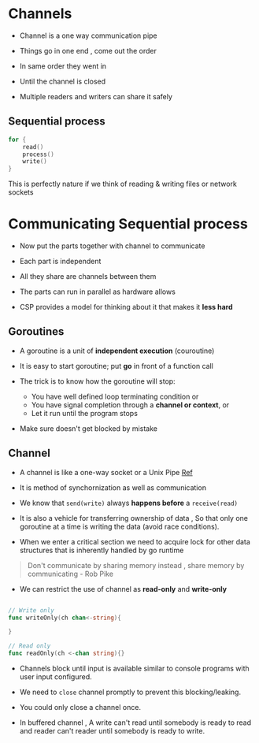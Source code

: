 
# Channels

- Channel is a one way communication pipe

- Things go in one end , come out the order

- In same order they went in

- Until the channel is closed

- Multiple readers and writers can share it safely

## Sequential process

```go
for {
    read()
    process()
    write()
}
```

This is perfectly nature if we think of reading & writing files or network sockets

# Communicating Sequential process

- Now put the parts together with channel to communicate

- Each part is independent

- All they share are channels between them

- The parts can run in parallel as hardware allows

- CSP provides a model for thinking about it that makes it **less hard**


## Goroutines

- A goroutine is a unit of **independent execution** (couroutine)

- It is easy to start goroutine; put **go** in front of a function call

- The trick is to know how the goroutine will stop:

  - You have well defined loop terminating condition or
  - You have signal completion through a **channel or context**,  or 
  - Let it run until the program stops

- Make sure doesn't get blocked by mistake

## Channel

- A channel is like a one-way socket or a Unix Pipe [Ref](https://www.geeksforgeeks.org/piping-in-unix-or-linux/)

- It is method of synchornization as well as communication

- We know that ``send(write)`` always **happens before** a ``receive(read)``

- It is also a vehicle for transferring ownership of data , So that only one 
goroutine at a time is writing the data (avoid race conditions).

- When we enter a critical section we need to acquire lock for other data structures
that is inherently handled by go runtime

> Don't communicate by sharing memory instead , share memory by communicating - Rob Pike


- We can restrict the use of channel as **read-only** and **write-only**

```go

// Write only
func writeOnly(ch chan<-string){

}

// Read only
func readOnly(ch <-chan string){}

```

- Channels block until input is available similar to console programs with user input
configured.

- We need to ``close`` channel promptly to prevent this blocking/leaking.

- You could only close a channel once.

- In buffered channel , A write can't read until somebody is ready to read
and reader can't reader until somebody is ready to write.


